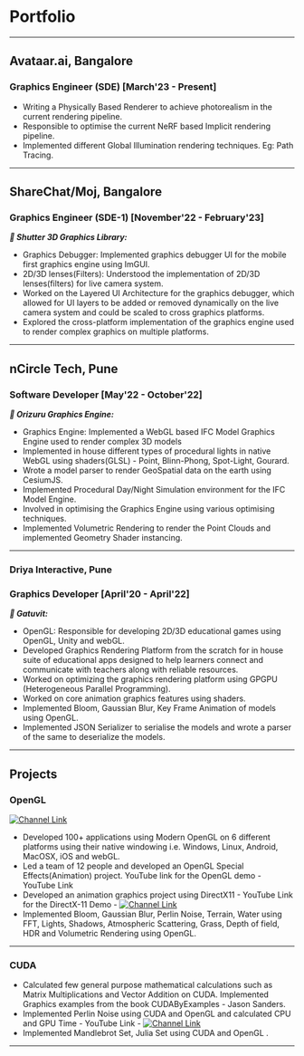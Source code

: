 # Portfolio
---


## Avataar.ai, Bangalore

### Graphics Engineer (SDE) [March'23 - Present]
 
- Writing a Physically Based Renderer to achieve photorealism in the current rendering pipeline.
- Responsible to optimise the current NeRF based Implicit rendering pipeline.
- Implemented different Global Illumination rendering techniques. Eg: Path Tracing. 

---

## ShareChat/Moj, Bangalore

### Graphics Engineer (SDE-1) [November'22 - February'23]

***👾 Shutter 3D Graphics Library:*** 
- Graphics Debugger: Implemented graphics debugger UI for the mobile first graphics engine using ImGUI.
- 2D/3D lenses(Filters): Understood the implementation of 2D/3D lenses(filters) for live camera system.
-  Worked on the Layered UI Architecture for the graphics debugger, which allowed for UI layers to be added or
removed dynamically on the live camera system and could be scaled to cross graphics platforms.
- Explored the cross-platform implementation of the graphics engine used to render complex graphics on
multiple platforms.

---
## nCircle Tech, Pune

### Software Developer [May'22 - October'22]

  ***👾 Orizuru Graphics Engine:*** 
- Graphics Engine: Implemented a WebGL based IFC Model Graphics Engine used to render complex 3D models
- Implemented in house different types of procedural lights in native WebGL using shaders(GLSL) - Point,
Blinn-Phong, Spot-Light, Gourard.
- Wrote a model parser to render GeoSpatial data on the earth using CesiumJS.
- Implemented Procedural Day/Night Simulation environment for the IFC Model Engine.
- Involved in optimising the Graphics Engine using various optimising techniques.
- Implemented Volumetric Rendering to render the Point Clouds and implemented Geometry Shader
instancing.


---

### Driya Interactive, Pune

### Graphics Developer [April'20 - April'22]

***👾 Gatuvit:*** 
- OpenGL: Responsible for developing 2D/3D educational games using OpenGL, Unity and webGL.
- Developed Graphics Rendering Platform from the scratch for in house suite of educational apps designed to
help learners connect and communicate with teachers along with reliable resources.
- Worked on optimizing the graphics rendering platform using GPGPU (Heterogeneous Parallel
Programming).
- Worked on core animation graphics features using shaders.
- Implemented Bloom, Gaussian Blur, Key Frame Animation of models using OpenGL.
- Implemented JSON Serializer to serialise the models and wrote a parser of the same to deserialize the models.


---

## Projects

### OpenGL
[![Channel Link](https://img.shields.io/youtube/channel/views/UCHfPa7u8k61CubB1Ersg7bA?style=social)](https://youtu.be/_LWczxsRaWU)
- Developed 100+ applications using Modern OpenGL on 6 different platforms using their native
windowing i.e. Windows, Linux, Android, MacOSX, iOS and webGL.
- Led a team of 12 people and developed an OpenGL Special Effects(Animation) project. YouTube link
for the OpenGL demo - YouTube Link
- Developed an animation graphics project using DirectX11 - YouTube Link for the DirectX-11 Demo -
[![Channel Link](https://img.shields.io/youtube/channel/views/UCHfPa7u8k61CubB1Ersg7bA?style=social)](https://youtu.be/86xbbrR7WiY)
- Implemented Bloom, Gaussian Blur, Perlin Noise, Terrain, Water using FFT, Lights,
Shadows, Atmospheric Scattering, Grass, Depth of field, HDR and Volumetric
Rendering using OpenGL.

---

### CUDA
- Calculated few general purpose mathematical calculations such as Matrix Multiplications and Vector
Addition on CUDA. Implemented Graphics examples from the book CUDAByExamples - Jason
Sanders.
- Implemented Perlin Noise using CUDA and OpenGL and calculated CPU and GPU Time - YouTube
Link - [![Channel Link](https://img.shields.io/youtube/channel/views/UCHfPa7u8k61CubB1Ersg7bA?style=social)](https://youtu.be/KjBicdvrvag)
- Implemented Mandlebrot Set, Julia Set using CUDA and OpenGL .


---

<link rel="canonical" href="/pages/index.md">
